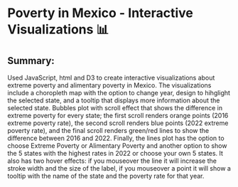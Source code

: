 # Poverty in Mexico - Interactive Visualizations 📊

## Summary:

Used JavaScript, html and D3 to create interactive visualizations about extreme poverty and alimentary poverty in Mexico. The visualizations include a choropleth map with the option to change year, design to hihglight the selected state, and a tooltip that displays more information about the selected state. Bubbles plot with scroll effect that shows the difference in extreme poverty for every state; the first scroll renders orange points (2016 extreme poverty rate), the second scroll renders blue points (2022 extreme poverty rate), and the final scroll renders green/red lines to show the difference between 2016 and 2022. Finally, the lines plot has the option to choose Extreme Poverty or Alimentary Poverty and another option to show the 5 states with the highest rates in 2022 or choose your own 5 states. It also has two hover effects: if you mouseover the line it will increase the stroke width and the size of the label, if you mouseover a point it will show a tooltip with the name of the state and the poverty rate for that year.
